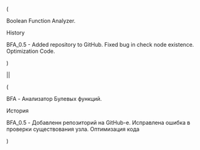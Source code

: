 (
 
 Boolean Function Analyzer.
 
 History
 
  BFA_0.5 - Added repository to GitHub. Fixed bug in check node existence. Optimization Code.

)

||

(
  
  BFA - Анализатор Булевых функций.
 
 История
 
  BFA_0.5 - Добавленн репозиторий на GitHub-е. Исправлена ошибка в проверки существования узла. Оптимизация кода

)
